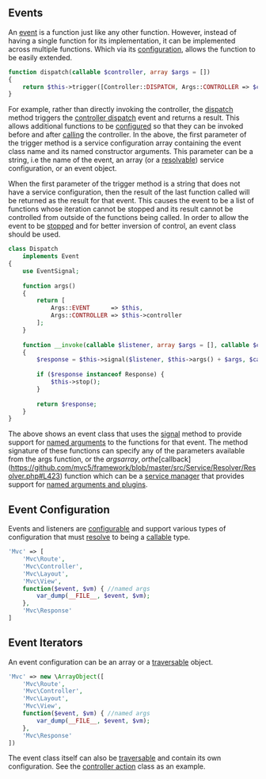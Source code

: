 ## Events
An [event](https://github.com/mvc5/framework/blob/master/src/Event/Event.php) is a function just like any other function. However, instead of having a single function for its implementation, it can be implemented across multiple functions. Which via its [configuration](https://github.com/mvc5/framework/blob/master/config/event.php), allows the function to be easily extended.       

```php
function dispatch(callable $controller, array $args = [])
{
    return $this->trigger([Controller::DISPATCH, Args::CONTROLLER => $controller], $args, $this);
}
```

For example, rather than directly invoking the controller, the [dispatch](https://github.com/mvc5/framework/blob/master/src/Controller/Manager/Manager.php#L47) method triggers the [controller dispatch](https://github.com/mvc5/framework/blob/master/src/Controller/Dispatch/Dispatch.php) event and returns a result. This allows additional functions to be [configured](https://github.com/mvc5/framework/blob/master/config/event.php#L7) so that they can be invoked before and after [calling](https://github.com/mvc5/framework/blob/master/src/Controller/Dispatch/Dispatcher.php) the controller. In the above, the first parameter of the trigger method is a service configuration array containing the event class name and its named constructor arguments. This parameter can be a string, i.e the name of the event, an array (or a [resolvable](https://github.com/mvc5/framework/blob/master/src/Service/Resolver/Resolvable.php)) service configuration, or an event object.   

When the first parameter of the trigger method is a string that does not have a service configuration, then the result of the last function called will be returned as the result for that event. This causes the event to be a list of functions whose iteration cannot be stopped and its result cannot be controlled from outside of the functions being called. In order to allow the event to be [stopped](https://github.com/mvc5/framework/blob/master/src/Event/Event.php#L23) and for better inversion of control, an event class should be used.

```php
class Dispatch
    implements Event
{
    use EventSignal;
    
    function args()
    {
        return [
            Args::EVENT      => $this,
            Args::CONTROLLER => $this->controller
        ];        
    }
    
    function __invoke(callable $listener, array $args = [], callable $callback = null)
    {
        $response = $this->signal($listener, $this->args() + $args, $callback);
        
        if ($response instanceof Response) {
            $this->stop();
        }
        
        return $response;
    }
}
```

The above shows an event class that uses the [signal](https://github.com/mvc5/framework/blob/master/src/Service/Resolver/Signal.php) method to provide support for [named arguments](#named-arguments-and-plugins) to the functions for that event. The method signature of these functions can specify any of the parameters available from the args function, or the $args array, or the [$callback](https://github.com/mvc5/framework/blob/master/src/Service/Resolver/Resolver.php#L423) function which can be a [service manager](https://github.com/mvc5/framework/blob/master/src/Service/Manager/ServiceManager.php) that provides support for [named arguments and plugins](#named-arguments-and-plugins).  

## Event Configuration
Events and listeners are <a href="https://github.com/mvc5/application/blob/master/config/event.php">configurable</a> and support various types of configuration that must [resolve](https://github.com/mvc5/framework/blob/master/src/Service/Resolver/Resolver.php#L186) to being a <a href="http://php.net/manual/en/language.types.callable.php">callable</a> type.

```php
'Mvc' => [
    'Mvc\Route',
    'Mvc\Controller',
    'Mvc\Layout',
    'Mvc\View',
    function($event, $vm) { //named args
        var_dump(__FILE__, $event, $vm);
    },
    'Mvc\Response'
]
```

## Event Iterators
An event configuration can be an array or a [traversable](http://php.net/manual/en/class.traversable.php) object.

```php
'Mvc' => new \ArrayObject([
    'Mvc\Route',
    'Mvc\Controller',
    'Mvc\Layout',
    'Mvc\View',
    function($event, $vm) { //named args
        var_dump(__FILE__, $event, $vm);
    },
    'Mvc\Response'
])
```

The event class itself can also be [traversable](http://php.net/manual/en/class.traversable.php) and contain its own configuration. See the [controller action](#controller-action) class as an example. 
